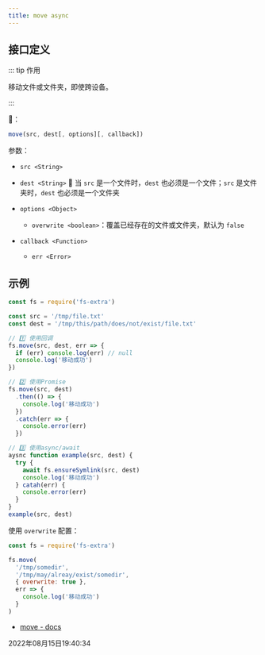 ```yaml
---
title: move async
---
```


## 接口定义



::: tip 作用

移动文件或文件夹，即使跨设备。

:::



📔：
```js
move(src, dest[, options][, callback])
```

参数：

- `src <String>`
- `dest <String>` 🚨 当 `src` 是一个文件时，`dest` 也必须是一个文件；`src` 是文件夹时，`dest` 也必须是一个文件夹
- `options <Object>` 
  - `overwrite <boolean>`：覆盖已经存在的文件或文件夹，默认为 `false`

- `callback <Function>`
  - `err <Error>`



## 示例

```js {3-4,6,12,21}
const fs = require('fs-extra')

const src = '/tmp/file.txt'
const dest = '/tmp/this/path/does/not/exist/file.txt'

// 1️⃣ 使用回调
fs.move(src, dest, err => {
  if (err) console.log(err) // null
  console.log('移动成功')
})

// 2️⃣ 使用Promise
fs.move(src, dest)
  .then(() => {
    console.log('移动成功')
  })
  .catch(err => {
    console.error(err)
  })

// 3️⃣ 使用async/await
aysnc function example(src, dest) {
  try {
    await fs.ensureSymlink(src, dest)
    console.log('移动成功')
  } catah(err) {
    console.error(err)
  }
}
example(src, dest)
```



使用 `overwrite` 配置：

```js {5-6}
const fs = require('fs-extra')

fs.move(
  '/tmp/somedir',
  '/tmp/may/alreay/exist/somedir',
  { overwrite: true },
  err => {
    console.log('移动成功')
  }
)
```





- [move - docs](https://github.com/jprichardson/node-fs-extra/blob/0220eac966/docs/move.md)

2022年08月15日19:40:34

